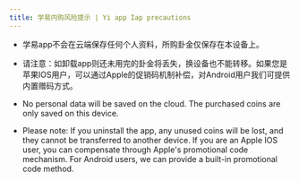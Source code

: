 ```yaml
---
title: 学易内购风险提示 | Yi app Iap precautions
---
```

- 学易app不会在云端保存任何个人资料，所购卦金仅保存在本设备上。
- 请注意：如卸载app则还未用完的卦金将丢失，换设备也不能转移。如果您是苹果IOS用户，可以通过Apple的促销码机制补偿，对Android用户我们可提供内置赠码方式。

- No personal data will be saved on the cloud. The purchased coins are only saved on this device. 
- Please note: If you uninstall the app, any unused coins will be lost, and they cannot be transferred to another device. If you are an Apple IOS user, you can compensate through Apple's promotional code mechanism. For Android users, we can provide a built-in promotional code method.